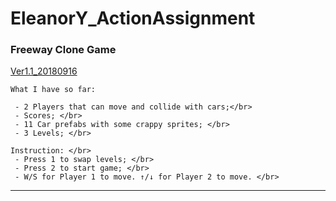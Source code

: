 # EleanorY_ActionAssignment
### Freeway Clone Game
[Ver1.1_20180916](https://jiaxi-yang.itch.io/freeway-clone)

    What I have so far: 
    
     - 2 Players that can move and collide with cars;</br>
     - Scores; </br>
     - 11 Car prefabs with some crappy sprites; </br>
     - 3 Levels; </br>

    Instruction: </br>
     - Press 1 to swap levels; </br>
     - Press 2 to start game; </br>
     - W/S for Player 1 to move. ↑/↓ for Player 2 to move. </br>

---
